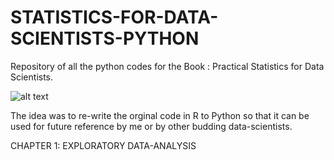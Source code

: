 # STATISTICS-FOR-DATA-SCIENTISTS-PYTHON
Repository of all the python codes for the Book : Practical Statistics for Data Scientists. 

![alt text](https://images-na.ssl-images-amazon.com/images/I/51XWliJw1uL._SX379_BO1,204,203,200_.jpg)

The idea was to re-write the orginal code in R to Python so that it can be used for future reference by me or by other budding data-scientists.

CHAPTER 1: EXPLORATORY DATA-ANALYSIS